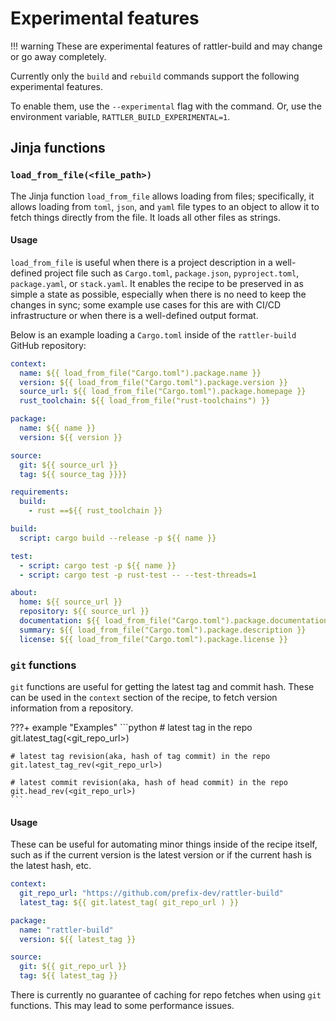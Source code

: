 # Experimental features

!!! warning
    These are experimental features of rattler-build and may change or go away completely.


Currently only the `build` and `rebuild` commands support the following experimental features.

To enable them, use the `--experimental` flag with the command.
Or, use the environment variable, `RATTLER_BUILD_EXPERIMENTAL=1`.

## Jinja functions

### `load_from_file(<file_path>)`

The Jinja function `load_from_file` allows loading from files; specifically, it allows loading from `toml`, `json`,
and `yaml` file types to an object to allow it to fetch things directly from the file.
It loads all other files as strings.

#### Usage

`load_from_file` is useful when there is a project description in a well-defined project file such as `Cargo.toml`, `package.json`, `pyproject.toml`, `package.yaml`, or `stack.yaml`. It enables the recipe to be preserved in as simple a state as possible, especially when there is no need to keep the changes in sync; some example use cases for this are with CI/CD infrastructure or when there is a well-defined output format.

Below is an example loading a `Cargo.toml` inside of the `rattler-build` GitHub repository:

``` yaml title="recipe.yaml"
context:
  name: ${{ load_from_file("Cargo.toml").package.name }}
  version: ${{ load_from_file("Cargo.toml").package.version }}
  source_url: ${{ load_from_file("Cargo.toml").package.homepage }}
  rust_toolchain: ${{ load_from_file("rust-toolchains") }}

package:
  name: ${{ name }}
  version: ${{ version }}

source:
  git: ${{ source_url }}
  tag: ${{ source_tag }}}}

requirements:
  build:
    - rust ==${{ rust_toolchain }}

build:
  script: cargo build --release -p ${{ name }}

test:
  - script: cargo test -p ${{ name }}
  - script: cargo test -p rust-test -- --test-threads=1

about:
  home: ${{ source_url }}
  repository: ${{ source_url }}
  documentation: ${{ load_from_file("Cargo.toml").package.documentation }}
  summary: ${{ load_from_file("Cargo.toml").package.description }}
  license: ${{ load_from_file("Cargo.toml").package.license }}
```

### `git` functions

`git` functions are useful for getting the latest tag and commit hash.
These can be used in the `context` section of the recipe, to fetch version information
from a repository.

???+ example "Examples"
    ```python
    # latest tag in the repo
    git.latest_tag(<git_repo_url>)

    # latest tag revision(aka, hash of tag commit) in the repo
    git.latest_tag_rev(<git_repo_url>)

    # latest commit revision(aka, hash of head commit) in the repo
    git.head_rev(<git_repo_url>)
    ```

#### Usage

These can be useful for automating minor things inside of the recipe itself, such as if the current version is the latest version or if the current hash is the latest hash, etc.

``` yaml title="recipe.yaml"
context:
  git_repo_url: "https://github.com/prefix-dev/rattler-build"
  latest_tag: ${{ git.latest_tag( git_repo_url ) }}

package:
  name: "rattler-build"
  version: ${{ latest_tag }}

source:
  git: ${{ git_repo_url }}
  tag: ${{ latest_tag }}
```

There is currently no guarantee of caching for repo fetches when using `git` functions. This may lead to some performance issues.

